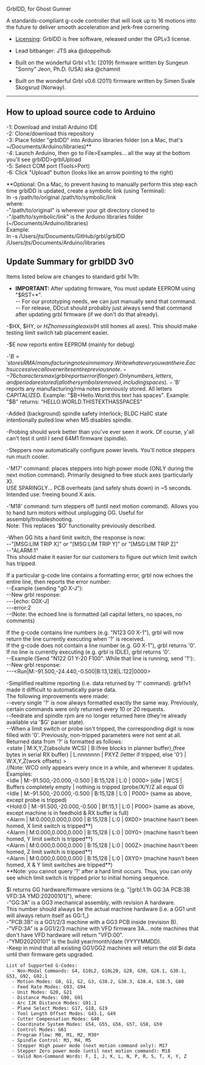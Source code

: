 


GrblDD, for Ghost Gunner

A standards-compliant g-code controller that will look up to 16 motions into the future to deliver smooth acceleration and jerk-free cornering.

* [Licensing](https://github.com/gnea/grbl/wiki/Licensing): GrblDD is free software, released under the GPLv3 license.

* Lead bitbanger: JTS aka @doppelhub

* Built on the wonderful Grbl v1.1c (2019) firmware written by Sungeun "Sonny" Jeon, Ph.D. (USA) aka @chamnit

* Built on the wonderful Grbl v0.6 (2011) firmware written by Simen Svale Skogsrud (Norway).

***
## How to upload source code to Arduino  
  -1: Download and install Arduino IDE  
  -2: Clone/download this repository  
  -3: Place folder "grblDD" into Arduino libraries folder (on a Mac, that's ~/Documents/Arduino/libraries)**  
  -4: Launch Arduino, then go to File>Examples... all the way at the bottom you'll see grblDD>grblUpload  
  -5: Select COM port (Tools>Port)  
  -6: Click "Upload" button (looks like an arrow pointing to the right)

  **Optional: On a Mac, to prevent having to manually perform this step each time grblDD is updated, create a symbolic link (using Terminal):  
  ln -s /path/to/original /path/to/symbolic/link  
  where:  
  -"/path/to/original" is wherever your git directory cloned to  
  -"/path/to/symbolic/link" is the Arduino libraries folder (~/Documents/Arduino/libraries)  
  Example:  
  ln -s /Users/jts/Documents/GitHub/grbl/grblDD /Users/jts/Documents/Arduino/libraries  

## Update Summary for grblDD 3v0
Items listed below are changes to standard grbl 1v1h:

- **IMPORTANT:** After updating firmware, You must update EEPROM using "$RST=*".  
--  For our prototyping needs, we can just manually send that command.  
--  For release, DDcut should probably just always send that command after updating grbl firmware (if we don't do that already).  


-$HX, $HY, or $HZ homes single axis ($H still homes all axes).  This should make testing limit switch tab placement easier.  

-$E now reports entire EEPROM (mainly for debug)  

-'$B=' stores RMA/manufacturing notes in memory.  Write whatever you want here.  Each successive call overwrites entire previous note.  
--76 characters max (grbl reports error if longer).  Only numbers, letters, and period are stored (all other symbols removed, including spaces).  
-'$B' reports any manufacturing/rma notes previously stored.  All letters CAPITALIZED.
Example: "$B=Hello.World.this text has spaces".
Example: "$B" returns: "HELLO.WORLD.THISTEXTHASSPACES"

-Added (background) spindle safety interlock; BLDC HallC state intentionally pulled low when M5 disables spindle.  

-Probing should work better than you've ever seen it work.  Of course, y'all can't test it until I send 64M1 firmware (spindle).  

-Steppers now automatically configure power levels.  You'll notice steppers run much cooler.  

-'M17' command: places steppers into high power mode (ONLY during the next motion command).  Primarily designed to free stuck axes (particularly X).    
USE SPARINGLY... PCB overheats (and safely shuts down) in ~5 seconds.  Intended use: freeing bound X axis.  

-'M18' command: turn steppers off (until next motion command).  Allows you to hand turn motors without unplugging GG.  Useful for assembly/troubleshooting.  
Note: This replaces '$O' functionality previously described.

-When GG hits a hard limit switch, the response is now:  
--"[MSG:LIM TRIP X]" or "[MSG:LIM TRIP Y]" or "[MSG:LIM TRIP Z]"  
--"ALARM:1"  
This should make it easier for our customers to figure out which limit switch has tripped.  

If a particular g-code line contains a formatting error, grbl now echoes the entire line, then reports the error number:    
--Example (sending "g0 X-J"):  
--New grbl response:  
---[echo: G0X-J]  
---error:2  
--(Note: the echoed line is formatted (all capital letters, no spaces, no comments)  

If the g-code contains line numbers (e.g. "N123 G0 X-1"), grbl will now return the line currently executing when '?' is received.  
If the g-code does not contain a line number (e.g. G0 X-1"), grbl returns '0'.  
If no line is currently executing (e.g. grbl is IDLE), grbl returns '0'.  
--Example (Send "N122 G1 Y-20 F100".  While that line is running, send '?'):.  
--New grbl response:  
---<Run|M:-91.500,-24.440,-0.500|B:13,128|L:122|0000>  

-Simplified realtime reporting (i.e. data returned by '?' command).  grbl1v1 made it difficult to automatically parse data.  
The following improvements were made:  
--every single '?' is now always formatted exactly the same way.  Previously, certain commands were only returned every 10 or 20 requests.  
--feedrate and spindle rpm are no longer returned here (they're already available via '$G' parser state).  
--When a limit switch or probe isn't tripped, the corresponding digit is now filled with '0'.  Previously, non-tripped parameters were not sent at all.  
Returned data from '?' is formatted as follows:  
<state | M:X,Y,Z(absolute WCS) | B:(free blocks in planner buffer),(free bytes in serial RX buffer) | L:nnnnnnn | PXYZ (letter if tripped, else '0') | W:X,Y,Z(work offsets) >  
//Note: WCO only appears every once in a while, and whenever it updates.  
Examples:  
<Idle | M:-91.500,-20.000,-0.500 | B:15,128 | L:0 | 0000> (idle | WCS | Buffers completely empty | nothing is tripped (probe/X/Y/Z all equal 0)  
<Idle | M:-91.500,-20.000,-0.500 | B:15,128 | L:0 | P000> (same as above, except probe is tripped)  
<Hold:0 | M:-91.500,-20.000,-0.500 | Bf:15,1 | L:0 | P000> (same as above, except machine is in feedhold & RX buffer is full)  
<Alarm | M:0.000,0.000,0.000 | B:15,128 | L:0 | 0X00> (machine hasn't been homed, X limit switch is tripped**)  
<Alarm | M:0.000,0.000,0.000 | B:15,128 | L:0 | 00Y0> (machine hasn't been homed, Y limit switch is tripped**)  
<Alarm | M:0.000,0.000,0.000 | B:15,128 | L:0 | 000Z> (machine hasn't been homed, Z limit switch is tripped**)  
<Alarm | M:0.000,0.000,0.000 | B:15,128 | L:0 | 0XY0> (machine hasn't been homed, X & Y limit switches are tripped**)  
**Note: you cannot query '?' after a hard limit occurs.  Thus, you can only see which limit switch is tripped prior to initial homing sequence.  

$I returns GG hardware/firmware versions (e.g. "[grbl:1.1h GG:3A PCB:3B VFD:3A YMD:20200101]"), where:  
  -"GG:3A" is a GG3 mechanical assembly, with revision A hardware.  
  This number should always be the actual machine hardware (i.e. a GG1 unit will always return itself as GG:1_)  
  -"PCB:3B" is a GG1/2/3 machine with a GG3 PCB inside (revision B).  
  -"VFD:3A" is a GG1/2/3 machine with VFD firmware 3A... note machines that don't have VFD hardware will return "VFD:00".  
  -"YMD20200101" is the build year/month/date (YYYYMMDD).  
  -Keep in mind that all existing GG1/GG2 machines will return the old $I data until their firmware gets upgraded.  

```
List of Supported G-Codes:
  - Non-Modal Commands: G4, G10L2, G10L20, G28, G30, G28.1, G30.1, G53, G92, G92.1
  - Motion Modes: G0, G1, G2, G3, G38.2, G38.3, G38.4, G38.5, G80
  - Feed Rate Modes: G93, G94
  - Unit Modes: G20, G21
  - Distance Modes: G90, G91
  - Arc IJK Distance Modes: G91.1
  - Plane Select Modes: G17, G18, G19
  - Tool Length Offset Modes: G43.1, G49
  - Cutter Compensation Modes: G40
  - Coordinate System Modes: G54, G55, G56, G57, G58, G59
  - Control Modes: G61
  - Program Flow: M0, M1, M2, M30*
  - Spindle Control: M3, M4, M5
  - Stepper High power mode (next motion command only): M17
  - Stepper Zero power mode (until next motion command): M18
  - Valid Non-Command Words: F, I, J, K, L, N, P, R, S, T, X, Y, Z
```

